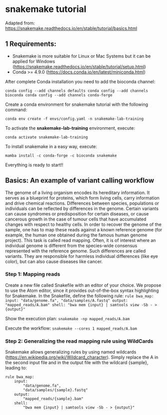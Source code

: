 # snakemake tutorial
Adapted from: https://snakemake.readthedocs.io/en/stable/tutorial/basics.html

## 1 Requirements:
- Snakemake is more suitable for Linux or Mac Systems but it can be applied for Windows (https://snakemake.readthedocs.io/en/stable/tutorial/setup.html)
- Conda >= 4.9.0 (https://docs.conda.io/en/latest/miniconda.html)


After complete Conda installation you need to add the bioconda channel:

`conda config --add channels defaults
conda config --add channels bioconda
conda config --add channels conda-forge`

Create a conda environment for snakemake tutorial with the following command:

`conda env create -f envs/config.yaml -n snakemake-lab-training`


To activate the **snakemake-lab-training** environment, execute:

`conda activate snakemake-lab-training`

To install snakemake in a easy way, execute:

`mamba install -c conda-forge -c bioconda snakemake`

Everything is ready to start!!

## Basics: An example of variant calling workflow

The genome of a living organism encodes its hereditary information. It serves as a blueprint for proteins, which form living cells, carry information and drive chemical reactions. Differences between species, populations or individuals can be reflected by differences in the genome. Certain variants can cause syndromes or predisposition for certain diseases, or cause cancerous growth in the case of tumour cells that have accumulated changes with respect to healthy cells. In order to recover the genome of the sample, one has to map these reads against a known reference genome (for example, the human one obtained during the famous human genome project). This task is called read mapping. Often, it is of interest where an individual genome is different from the species-wide consensus represented with the reference genome. Such differences are called variants. They are responsible for harmless individual differences (like eye color), but can also cause diseases like cancer.

### Step 1: Mapping reads
Create a new file called Snakefile with an editor of your choice. We propose to use the Atom editor, since it provides out-of-the-box syntax highlighting for Snakemake. In the Snakefile, define the following rule:
`rule bwa_map:
    input:
        "data/genome.fa",
        "data/samples/A.fastq"
    output:
        "mapped_reads/A.bam"
    shell:
        "bwa mem {input} | samtools view -Sb - > {output}"`

Show the execution plan:
`snakemake -np mapped_reads/A.bam`

Execute the workflow:
`snakemake --cores 1 mapped_reads/A.bam`

### Step 2: Generalizing the read mapping rule using WildCards

Snakemake allows generalizing rules by using named wildcards (https://en.wikipedia.org/wiki/Wildcard_character). Simply replace the A in the second input file and in the output file with the wildcard {sample}, leading to:


    rule bwa_map:
        input:
            "data/genome.fa",
            "data/samples/{sample}.fastq"
        output:
            "mapped_reads/{sample}.bam"
        shell:
            "bwa mem {input} | samtools view -Sb - > {output}"
